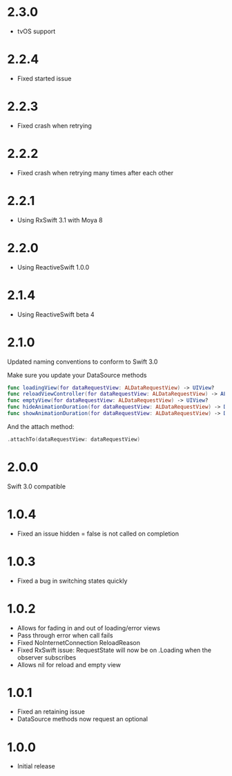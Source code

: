 # 2.3.0
- tvOS support

# 2.2.4
- Fixed started issue

# 2.2.3
- Fixed crash when retrying

# 2.2.2
- Fixed crash when retrying many times after each other

# 2.2.1
- Using RxSwift 3.1 with Moya 8

# 2.2.0
- Using ReactiveSwift 1.0.0

# 2.1.4
- Using ReactiveSwift beta 4

# 2.1.0 
Updated naming conventions to conform to Swift 3.0

Make sure you update your DataSource methods

```swift
func loadingView(for dataRequestView: ALDataRequestView) -> UIView?
func reloadViewController(for dataRequestView: ALDataRequestView) -> ALDataReloadType?
func emptyView(for dataRequestView: ALDataRequestView) -> UIView?
func hideAnimationDuration(for dataRequestView: ALDataRequestView) -> Double
func showAnimationDuration(for dataRequestView: ALDataRequestView) -> Double
```

And the attach method:
```swift
.attachTo(dataRequestView: dataRequestView)
```

# 2.0.0
Swift 3.0 compatible

# 1.0.4
- Fixed an issue hidden = false is not called on completion

# 1.0.3
- Fixed a bug in switching states quickly

# 1.0.2

- Allows for fading in and out of loading/error views
- Pass through error when call fails
- Fixed NoInternetConnection ReloadReason
- Fixed RxSwift issue: RequestState will now be on .Loading when the observer subscribes
- Allows nil for reload and empty view

# 1.0.1

- Fixed an retaining issue
- DataSource methods now request an optional

# 1.0.0

- Initial release
